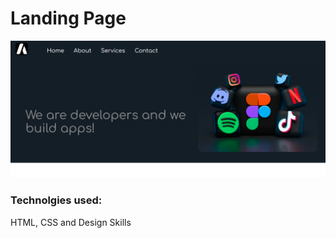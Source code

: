 # Landing Page
![Screenshot](https://github.com/eatulrajput/landing-page-2/blob/main/landing-page-2.png)
### Technolgies used:
HTML, CSS and Design Skills

